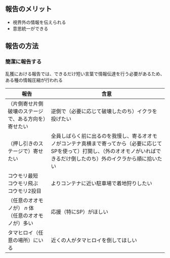 ## 報告のメリット

- 視界外の情報を伝えられる
- 意思統一ができる

## 報告の方法

### 簡潔に報告する

乱獲における報告では、できるだけ短い言葉で情報伝達を行う必要があるため、ある種の情報圧縮が行われる

|報告|含意|
|-|-|
|（片側寄せ片側破壊のステージで、ある方向を）寄せたい|逆側で（必要に応じて破壊したのち）イクラを投げたい|
|（押し引きのステージで）寄せたい|全員しばらく前に出るのを我慢し、寄るオオモノがコンテナ真横まで寄ってから（必要に応じてSPを使って）打開し、（外のオオモノがいればできるだけ倒したのち）外のイクラから順に拾いたい|
|コウモリ最短<br>コウモリ飛ぶ<br>コウモリ2投目|よりコンテナに近い駐車場で着地狩りしたい|
|（任意のオオモノが） $n$ 体<br>（任意のオオモノが）多い|応援（特にSP）がほしい|
|タマヒロイ（任意の場所）にいる|近くの人がタマヒロイを倒してほしい|
